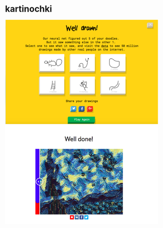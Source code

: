 # kartinochki
![alt text](https://github.com/sobolevskaiav/kartinochki/blob/master/Снимок%20экрана%202017-11-14%20в%2012.23.20.png "risunki")
![alt text](https://github.com/sobolevskaiav/kartinochki/blob/master/Снимок%20экрана%202017-11-14%20в%2012.33.16.png "Van Goch")
